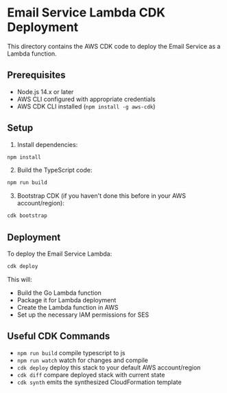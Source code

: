 # Email Service Lambda CDK Deployment

This directory contains the AWS CDK code to deploy the Email Service as a Lambda function.

## Prerequisites

- Node.js 14.x or later
- AWS CLI configured with appropriate credentials
- AWS CDK CLI installed (`npm install -g aws-cdk`)

## Setup

1. Install dependencies:

```bash
npm install
```

2. Build the TypeScript code:

```bash
npm run build
```

3. Bootstrap CDK (if you haven't done this before in your AWS account/region):

```bash
cdk bootstrap
```

## Deployment

To deploy the Email Service Lambda:

```bash
cdk deploy
```

This will:

- Build the Go Lambda function
- Package it for Lambda deployment
- Create the Lambda function in AWS
- Set up the necessary IAM permissions for SES

## Useful CDK Commands

- `npm run build` compile typescript to js
- `npm run watch` watch for changes and compile
- `cdk deploy` deploy this stack to your default AWS account/region
- `cdk diff` compare deployed stack with current state
- `cdk synth` emits the synthesized CloudFormation template
